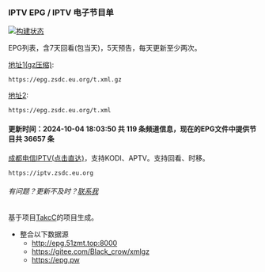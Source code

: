 ### IPTV EPG / IPTV 电子节目单 
[![构建状态](https://danzhu-01.coding.net/badges/cd-telecom-iptv/job/4743661/build.svg)](/)

EPG列表，含7天回看(包当天)，5天预告，每天更新至少两次。

[地址1(gz压缩)](http://epg.zsdc.eu.org/t.xml.gz): 

    https://epg.zsdc.eu.org/t.xml.gz

[地址2](http://epg.zsdc.eu.org/t.xml): 

    https://epg.zsdc.eu.org/t.xml

#### 更新时间：2024-10-04 18:03:50 共 119 条频道信息，现在的EPG文件中提供节目共 36657 条

[成都电信IPTV(点击直达)](https://iptv.zsdc.eu.org)，支持KODI、APTV。支持回看、时移。

    https://iptv.zsdc.eu.org

###### 有问题？更新不及时？[联系我](https://github.com/suzukua/epg/issues)

基于项目[TakcC](https://github.com/TakcC/PHP-EPG-Docker-Server)的项目生成。
- 整合以下数据源
    - http://epg.51zmt.top:8000
    - https://gitee.com/Black_crow/xmlgz
    - https://epg.pw
